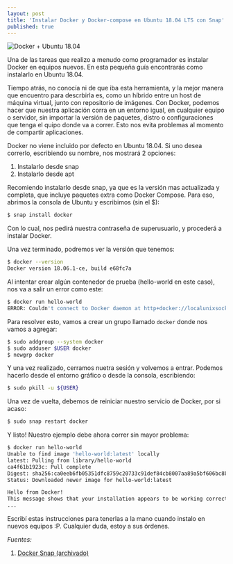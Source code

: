 ```yaml
---
layout: post
title: 'Instalar Docker y Docker-compose en Ubuntu 18.04 LTS con Snap'
published: true
---
```


![Docker + Ubuntu 18.04]({{site.baseurl}}/images/docker-ubuntu.png)

Una de las tareas que realizo a menudo como programador es instalar Docker en equipos nuevos. En esta pequeña guía encontrarás como instalarlo en Ubuntu 18.04. 

Tiempo atrás, no conocía ni de que iba esta herramienta, y la mejor manera que encuentro para descrbirla es, como un híbrido entre un host de máquina virtual, junto con repositorio de imágenes. Con Docker, podemos hacer que nuestra aplicación corra en un entorno igual, en cualquier equipo o servidor, sin importar la versión de paquetes, distro o configuraciones que tenga el quipo donde va a correr. Esto nos evita problemas al momento de compartir aplicaciones.

Docker no viene incluido por defecto en Ubuntu 18.04. Si uno desea correrlo, escribiendo su nombre, nos mostrará 2 opciones:

1. Instalarlo desde snap
2. Instalarlo desde apt

Recomiendo instalarlo desde snap, ya que es la versión mas actualizada y completa, que incluye paquetes extra como Docker Compose. Para eso, abrimos la consola de Ubuntu y escribimos (sin el $):

```bash
$ snap install docker
```

Con lo cual, nos pedirá nuestra contraseña de superusuario, y procederá a instalar Docker.

Una vez terminado, podremos ver la versión que tenemos:

```bash
$ docker --version
Docker version 18.06.1-ce, build e68fc7a
```
Al intentar crear algún contenedor de prueba (hello-world en este caso), nos va a salir un error como este:

```bash
$ docker run hello-world
ERROR: Couldn't connect to Docker daemon at http+docker://localunixsocket - is it running?
```
Para resolver esto, vamos a crear un grupo llamado `docker` donde nos vamos a agregar:

```bash
$ sudo addgroup --system docker
$ sudo adduser $USER docker
$ newgrp docker
```

Y una vez realizado, cerramos nuetra sesión y volvemos a entrar. Podemos hacerlo desde el entorno gráfico o desde la consola, escribiendo:

```bash
$ sudo pkill -u ${USER}
```

Una vez de vuelta, debemos de reiniciar nuestro servicio de Docker, por si acaso:

```bash
$ sudo snap restart docker
```

Y listo! Nuestro ejemplo debe ahora correr sin mayor problema:

```bash
$ docker run hello-world
Unable to find image 'hello-world:latest' locally
latest: Pulling from library/hello-world
ca4f61b1923c: Pull complete
Digest: sha256:ca0eeb6fb05351dfc8759c20733c91def84cb8007aa89a5bf606bc8b315b9fc7
Status: Downloaded newer image for hello-world:latest

Hello from Docker!
This message shows that your installation appears to be working correctly.
...
```

Escribí estas instrucciones para tenerlas a la mano cuando instalo en nuevos equipos :P. Cualquier duda, estoy a sus órdenes.

_Fuentes:_
1. [Docker Snap (archivado)](https://github.com/docker/docker-snap)
